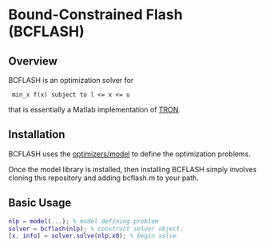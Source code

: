 # Bound-Constrained Flash (BCFLASH)

## Overview

BCFLASH is an optimization solver for

`` min_x f(x) subject to l <= x <= u``

that is essentially a Matlab implementation of <a href="https://www.mcs.anl.gov/~more/tron/">TRON</a>.

## Installation

BCFLASH uses the <a href="https://https://github.com/optimizers/model">optimizers/model</a> to define the optimization problems.

Once the model library is installed, then installing BCFLASH simply involves cloning this repository and adding bcflash.m to your path.

## Basic Usage

```Matlab
nlp = model(...); % model defining problem
solver = bcflash(nlp); % construct solver object.
[x, info] = solver.solve(nlp.x0); % begin solve
```
